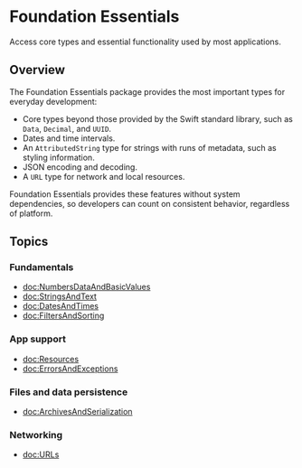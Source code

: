 # Foundation Essentials

Access core types and essential functionality used by most applications.

## Overview

The Foundation Essentials package provides the most important types for everyday development:

* Core types beyond those provided by the Swift standard library, such as ``Data``, ``Decimal``, and ``UUID``.
* Dates and time intervals.
* An ``AttributedString`` type for strings with runs of metadata, such as styling information.
* JSON encoding and decoding.
* A ``URL`` type for network and local resources.

Foundation Essentials provides these features without system dependencies, so developers can count on consistent behavior, regardless of platform.

## Topics

### Fundamentals

- <doc:NumbersDataAndBasicValues>
- <doc:StringsAndText>
- <doc:DatesAndTimes>
- <doc:FiltersAndSorting>

### App support

- <doc:Resources>
- <doc:ErrorsAndExceptions>

### Files and data persistence

- <doc:ArchivesAndSerialization>

### Networking

- <doc:URLs>
